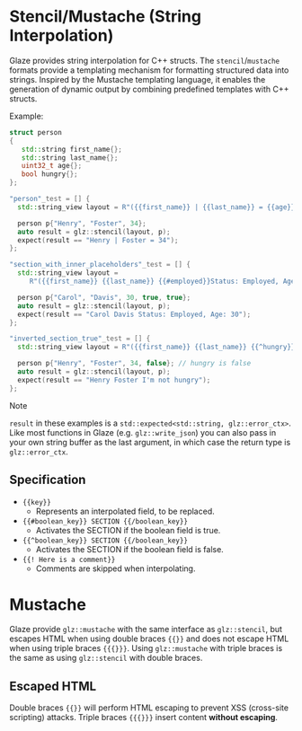 # Stencil/Mustache (String Interpolation)

Glaze provides string interpolation for C++ structs. The `stencil`/`mustache` formats provide a templating mechanism for formatting structured data into strings. Inspired by the Mustache templating language, it enables the generation of dynamic output by combining predefined templates with C++ structs.

Example:

```c++
struct person
{
   std::string first_name{};
   std::string last_name{};
   uint32_t age{};
   bool hungry{};
};

"person"_test = [] {
  std::string_view layout = R"({{first_name}} | {{last_name}} = {{age}})";

  person p{"Henry", "Foster", 34};
  auto result = glz::stencil(layout, p);
  expect(result == "Henry | Foster = 34");
};

"section_with_inner_placeholders"_test = [] {
  std::string_view layout =
     R"({{first_name}} {{last_name}} {{#employed}}Status: Employed, Age: {{age}}{{/employed}})";

  person p{"Carol", "Davis", 30, true, true};
  auto result = glz::stencil(layout, p);
  expect(result == "Carol Davis Status: Employed, Age: 30");
};

"inverted_section_true"_test = [] {
  std::string_view layout = R"({{first_name}} {{last_name}} {{^hungry}}I'm not hungry{{/hungry}})";

  person p{"Henry", "Foster", 34, false}; // hungry is false
  auto result = glz::stencil(layout, p);
  expect(result == "Henry Foster I'm not hungry");
};
```

> [!NOTE]
>
> `result` in these examples is a `std::expected<std::string, glz::error_ctx>`. Like most functions in Glaze (e.g. `glz::write_json`) you can also pass in your own string buffer as the last argument, in which case the return type is `glz::error_ctx`.

## Specification

- `{{key}}` 
  - Represents an interpolated field, to be replaced.
- `{{#boolean_key}} SECTION {{/boolean_key}}`
  - Activates the SECTION if the boolean field is true.
- `{{^boolean_key}} SECTION {{/boolean_key}}`
  - Activates the SECTION if the boolean field is false.
- `{{! Here is a comment}}`
  - Comments are skipped when interpolating.

# Mustache

Glaze provide `glz::mustache` with the same interface as `glz::stencil`, but escapes HTML when using double braces `{{}}` and does not escape HTML when using triple braces `{{{}}}`. Using `glz::mustache` with triple braces is the same as using `glz::stencil` with double braces.

## Escaped HTML

Double braces `{{}}` will perform HTML escaping to prevent XSS (cross-site scripting) attacks. Triple braces `{{{}}}` insert content **without escaping**.
